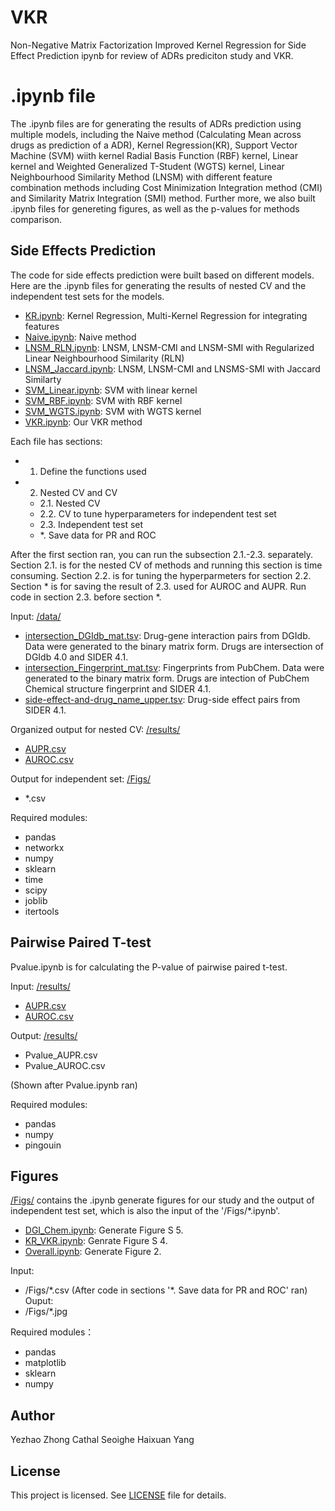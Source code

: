 # VKR
Non-Negative Matrix Factorization Improved Kernel Regression for Side Effect Prediction
ipynb for review of ADRs prediciton study and VKR.


# .ipynb file
The .ipynb files are for generating the results of ADRs prediction using multiple models, including the Naive method (Calculating Mean across drugs as prediction of a ADR), Kernel Regression(KR), Support Vector Machine (SVM) wiith kernel Radial Basis Function (RBF) kernel, Linear kernel and Weighted Generalized T-Student (WGTS) kernel, Linear Neighbourhood Similarity Method (LNSM) with different feature combination methods including Cost Minimization Integration method (CMI) and Similarity Matrix Integration (SMI) method. Further more, we also built .ipynb files for genereting figures, as well as the p-values for methods comparison.


## Side Effects Prediction

The code for side effects prediction were built based on different models. Here are the .ipynb files for generating the results of nested CV and the independent test sets 
for the models. 
- [KR.ipynb](https://github.com/YezhaoZhong/VKR/blob/main/KR.ipynb): Kernel Regression, Multi-Kernel Regression for integrating features
- [Naive.ipynb](https://github.com/YezhaoZhong/VKR/blob/main/Naive.ipynb): Naive method
- [LNSM_RLN.ipynb](https://github.com/YezhaoZhong/VKR/blob/main/LNSM_RLN.ipynb): LNSM, LNSM-CMI and LNSM-SMI with Regularized Linear Neighbourhood Similarity (RLN)
- [LNSM_Jaccard.ipynb](https://github.com/YezhaoZhong/VKR/blob/main/LNSM_Jaccard.ipynb): LNSM, LNSM-CMI and LNSMS-SMI with Jaccard Similarty
- [SVM_Linear.ipynb](https://github.com/YezhaoZhong/VKR/blob/main/SVM_Linear.ipynb): SVM with linear kernel
- [SVM_RBF.ipynb](https://github.com/YezhaoZhong/VKR/blob/main/SVM_RBF.ipynb): SVM with RBF kernel
- [SVM_WGTS.ipynb](https://github.com/YezhaoZhong/VKR/blob/main/SVM_WGTS.ipynb): SVM with WGTS kernel
- [VKR.ipynb](https://github.com/YezhaoZhong/VKR/blob/main/VKR.ipynb): Our VKR method

Each file has sections: 

* 1. Define the functions used
* 2. Nested CV and CV
    * 2.1. Nested CV
    * 2.2. CV to tune hyperparameters for independent test set
    * 2.3. Independent test set
    * \*. Save data for PR and ROC

After the first section ran, you can run the subsection 2.1.-2.3. separately. Section 2.1. is for the nested CV of methods and running this section is time consuming. Section 2.2. is for tuning the hyperparmeters for section 2.2. Section \* is for saving the result of 2.3. used for AUROC and AUPR. Run code in section 2.3. before section \*. 

Input: [/data/](https://github.com/YezhaoZhong/VKR/tree/main/data)
- [intersection_DGIdb_mat.tsv](https://github.com/YezhaoZhong/VKR/blob/main/data/intersection_DGIdb_mat.tsv): Drug-gene interaction pairs from DGIdb. Data were generated to the binary matrix form. Drugs are intersection of DGIdb 4.0 and SIDER 4.1.
- [intersection_Fingerprint_mat.tsv](https://github.com/YezhaoZhong/VKR/blob/main/data/intersection_Fingerprint_mat.tsv): Fingerprints from PubChem. Data were generated to the binary matrix form. Drugs are intection of PubChem Chemical structure fingerprint and SIDER 4.1.
- [side-effect-and-drug_name_upper.tsv](https://github.com/YezhaoZhong/VKR/blob/main/data/side-effect-and-drug_name_upper.tsv): Drug-side effect pairs from SIDER 4.1.

Organized output for nested CV: [/results/](https://github.com/YezhaoZhong/VKR/tree/main/results)
- [AUPR.csv](https://github.com/YezhaoZhong/VKR/blob/main/results/AUPR.csv)
- [AUROC.csv](https://github.com/YezhaoZhong/VKR/blob/main/results/AUROC.csv)

Output for independent set: [/Figs/](https://github.com/YezhaoZhong/VKR/tree/main/Figs)
- \*.csv

Required modules:
- pandas
- networkx
- numpy
- sklearn
- time
- scipy
- joblib
- itertools


## Pairwise Paired T-test

Pvalue.ipynb is for calculating the P-value of pairwise paired t-test. 

Input: [/results/](https://github.com/YezhaoZhong/VKR/tree/main/results)
- [AUPR.csv](https://github.com/YezhaoZhong/VKR/blob/main/results/AUPR.csv)
- [AUROC.csv](https://github.com/YezhaoZhong/VKR/blob/main/results/AUROC.csv)

Output: [/results/](https://github.com/YezhaoZhong/VKR/tree/main/results)
- Pvalue_AUPR.csv
- Pvalue_AUROC.csv

(Shown after Pvalue.ipynb ran)

Required modules:
- pandas
- numpy
- pingouin

## Figures

[/Figs/](https://github.com/YezhaoZhong/VKR/tree/main/Figs) contains the .ipynb generate figures for our study and the output of independent test set, which is also the input of the '/Figs/\*.ipynb'.

- [DGI_Chem.ipynb](https://github.com/YezhaoZhong/VKR/blob/main/Figs/DGI_Chem.ipynb): Generate Figure S 5.
- [KR_VKR.ipynb](https://github.com/YezhaoZhong/VKR/blob/main/Figs/KR_VKR.ipynb): Genrate Figure S 4.
- [Overall.ipynb](https://github.com/YezhaoZhong/VKR/blob/main/Figs/Overall.ipynb): Generate Figure 2.

Input: 
- /Figs/\*.csv (After code in sections '\*. Save data for PR and ROC' ran)
Ouput: 
- /Figs/\*.jpg

Required modules：
- pandas
- matplotlib
- sklearn
- numpy



## Author
Yezhao Zhong
Cathal Seoighe
Haixuan Yang

## License

This project is licensed. See [LICENSE](https://github.com/YezhaoZhong/VKR/blob/main/LICENSE) file for details.
